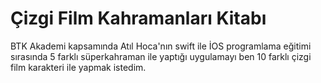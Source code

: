 # Çizgi Film Kahramanları Kitabı 
BTK Akademi kapsamında Atıl Hoca'nın swift ile İOS programlama eğitimi sırasında 5 farklı süperkahraman ile yaptığı uygulamayı ben 10 farklı çizgi film karakteri ile yapmak istedim.
